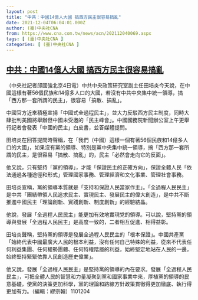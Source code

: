 ```yaml
---
layout: post
title: "中共：中國14億人大國 搞西方民主很容易搞亂"
date: 2021-12-04T06:04:01.000Z
author: (臺)中央社CNA
from: https://www.cna.com.tw/news/acn/202112040069.aspx
tags: [ (臺)中央社CNA ]
categories: [ (臺)中央社CNA ]
---
```

<!--1638597841000-->
[中共：中國14億人大國 搞西方民主很容易搞亂](https://www.cna.com.tw/news/acn/202112040069.aspx)
------

<div>
<div></div><div><p>（中央社記者邱國強北京4日電）中共中央政策研究室副主任田培炎今天說，在中國這樣有著56個民族和14億多人口的大國，若沒有中共中央集中統一領導，搞「西方那一套所謂的民主」，很容易「搞散、搞亂」。</p><p>中國官方近來積極宣揚「中國式全過程民主」，並大力反駁西方民主制度，同時大肆批判美國將舉辦但中國未受邀的「民主峰會」。中國國務院新聞辦公室上午更舉行記者會發表「中國的民主」白皮書，並答媒體提問。</p><p>田培炎在回答提問時聲稱，在「我們（中國）這樣一個有著56個民族和14億多人口的大國」，如果沒有黨的領導、特別是黨中央集中統一領導，搞「西方那一套所謂的民主，是很容易「搞散、搞亂」的，民主「必然會走向它的反面」。</p><p>他又說，只有堅持「黨的領導」，才能「保證民主的正確方向」，保證全體人民「依法通過各種途徑和形式」管理國家事務、管理經濟和文化事業、管理社會事務。</p><p>田培炎宣稱，黨的領導本質就是「支持和保證人民當家作主」。「全過程人民民主」是中共「團結帶領人民追求民主、實現民主、發展民主的偉大創造」，是中共不斷推進中國民主「理論創新、實踐創新、制度創新」的經驗結晶。</p><p>他說，發展「全過程人民民主」能更加有效地實現党的領導。可以說，堅持黨的領導與發展「全過程人民民主」是高度一致的，二者相互促進、相得益彰。</p><p>田培炎聲稱，堅持黨的領導是發展全過程人民民主的「根本保證」。中國共產黨「始終代表中國最廣大人民的根本利益，沒有任何自己特殊的利益，從來不代表任何利益集團、任何權勢團體、任何特權階層的利益，始終堅定地站在人民的一邊，始終堅持緊緊依靠人民創造歷史偉業」。</p><p>他又說，發展「全過程人民民主」是堅持黨的領導的內在要求。發展「全過程人民民主」，可把全體人民的智慧和力量凝聚到黨和國家事業中來，厚植黨的領導的民意基礎，使黨的決策更加科學，黨的理論和路線方針政策貫徹得更加徹底、執行得更加有力。（編輯：繆宗翰）1101204</p></div>
</div>
